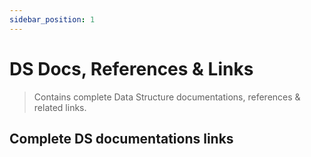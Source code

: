 ```yaml
---
sidebar_position: 1
---
```


# DS Docs, References & Links

> Contains complete Data Structure documentations, references & related links.

## Complete DS documentations links
